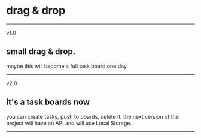 # drag & drop

_____

v1.0
## small drag & drop.

maybe this will become a full task board one day.

___

v2.0
## it's a task boards now

you can create tasks, push to boards, delete it.
the next version of the project will have an API and will use Local Storage.

___
